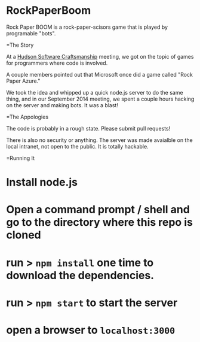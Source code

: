 RockPaperBoom
=============

Rock Paper BOOM is a rock-paper-scisors game that is played by programable "bots".

=The Story

At a [Hudson Software Craftsmanship](http://hudsonsc.com/) meeting, we got on the topic of games for programmers where code is involved.

A couple members pointed out that Microsoft once did a game called "Rock Paper Azure."

We took the idea and whipped up a quick node.js server to do the same thing, and in our September 2014 meeting, we spent a couple hours hacking on the server and making bots.
It was a blast!

=The Appologies

The code is probably in a rough state. Please submit pull requests!

There is also no security or anything. The server was made avaialble on the local intranet, not open to the public. It is totally hackable.

=Running It

# Install node.js
# Open a command prompt / shell and go to the directory where this repo is cloned
# run > `npm install` one time to download the dependencies.
# run > `npm start` to start the server
# open a browser to `localhost:3000`
